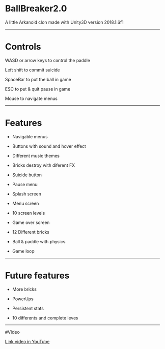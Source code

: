 # BallBreaker2.0
A little Arkanoid clon made with Unity3D version 2018.1.6f1

-------------------------------------------------------------
# Controls

WASD or arrow keys to control the paddle

Left shift to commit suicide

SpaceBar to put the ball in game

ESC to put & quit pause in game

Mouse to navigate menus

-------------------------------------------------------------
# Features

- Navigable menus

- Buttons with sound and hover effect

- Different music themes

- Bricks destroy with diferent FX

- Suicide button

- Pause menu

- Splash screen

- Menu screen

- 10 screen levels

- Game over screen

- 12 Different bricks

- Ball & paddle with physics

- Game loop

--------------------------------------------------------------
# Future features

- More bricks

- PowerUps

- Persistent stats

- 10 differents and complete leves

--------------------------------------------------------------
#Video

[Link video in YouTube](https://youtu.be/pNN2ZparOdg)


